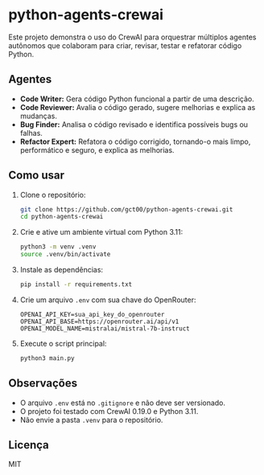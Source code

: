# python-agents-crewai

Este projeto demonstra o uso do CrewAI para orquestrar múltiplos agentes autônomos que colaboram para criar, revisar, testar e refatorar código Python.

## Agentes
- **Code Writer:** Gera código Python funcional a partir de uma descrição.
- **Code Reviewer:** Avalia o código gerado, sugere melhorias e explica as mudanças.
- **Bug Finder:** Analisa o código revisado e identifica possíveis bugs ou falhas.
- **Refactor Expert:** Refatora o código corrigido, tornando-o mais limpo, performático e seguro, e explica as melhorias.

## Como usar
1. Clone o repositório:
   ```bash
   git clone https://github.com/gct00/python-agents-crewai.git
   cd python-agents-crewai
   ```
2. Crie e ative um ambiente virtual com Python 3.11:
   ```bash
   python3 -m venv .venv
   source .venv/bin/activate
   ```
3. Instale as dependências:
   ```bash
   pip install -r requirements.txt
   ```
4. Crie um arquivo `.env` com sua chave do OpenRouter:
   ```env
   OPENAI_API_KEY=sua_api_key_do_openrouter
   OPENAI_API_BASE=https://openrouter.ai/api/v1
   OPENAI_MODEL_NAME=mistralai/mistral-7b-instruct
   ```
5. Execute o script principal:
   ```bash
   python3 main.py
   ```

## Observações
- O arquivo `.env` está no `.gitignore` e não deve ser versionado.
- O projeto foi testado com CrewAI 0.19.0 e Python 3.11.
- Não envie a pasta `.venv` para o repositório.

## Licença
MIT 
